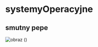 # systemyOperacyjne
## smutny pepe

![obraz](http://media.breitbart.com/media/2016/10/sad-pepe-640x480.jpg)
()
